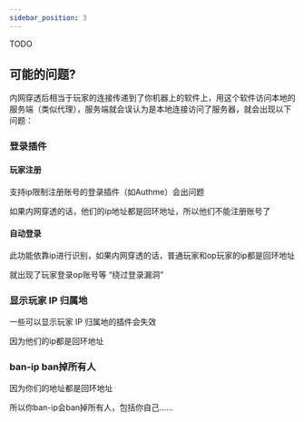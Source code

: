 ```yaml
---
sidebar_position: 3
---
```


TODO

## 可能的问题?

内网穿透后相当于玩家的连接传递到了你机器上的软件上，用这个软件访问本地的服务端（类似代理），服务端就会误认为是本地连接访问了服务器，就会出现以下问题：

### 登录插件

#### 玩家注册

支持ip限制注册账号的登录插件（如Authme）会出问题

如果内网穿透的话，他们的ip地址都是回环地址，所以他们不能注册账号了

#### 自动登录

此功能依靠ip进行识别，如果内网穿透的话，普通玩家和op玩家的ip都是回环地址

就出现了玩家登录op账号等 “绕过登录漏洞”

### 显示玩家 IP 归属地

一些可以显示玩家 IP 归属地的插件会失效

因为他们的ip都是回环地址

### ban-ip ban掉所有人

因为你们的地址都是回环地址

所以你ban-ip会ban掉所有人，包括你自己......
